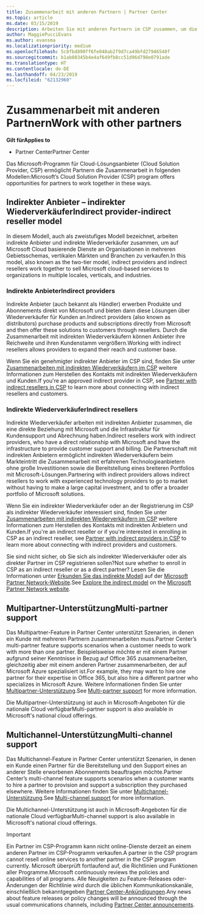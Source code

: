 ```yaml
---
title: Zusammenarbeit mit anderen Partnern | Partner Center
ms.topic: article
ms.date: 03/15/2019
description: Arbeiten Sie mit anderen Partnern im CSP zusammen, um die Bedürfnisse Ihrer gemeinsamen Kunden zu erfüllen.
author: MaggiePucciEvans
ms.author: evansma
ms.localizationpriority: medium
ms.openlocfilehash: 5c8fbd890ff6fe048ab2f9d7ca49bfd27946540f
ms.sourcegitcommit: b1ab80345b4e4af649fb8cc51d96d798e0791ade
ms.translationtype: HT
ms.contentlocale: de-DE
ms.lasthandoff: 04/23/2019
ms.locfileid: "62132960"
---
```

# <a name="work-with-other-partners"></a><span data-ttu-id="9d1cc-103">Zusammenarbeit mit anderen Partnern</span><span class="sxs-lookup"><span data-stu-id="9d1cc-103">Work with other partners</span></span>

<span data-ttu-id="9d1cc-104">**Gilt für**</span><span class="sxs-lookup"><span data-stu-id="9d1cc-104">**Applies to**</span></span>

-  <span data-ttu-id="9d1cc-105">Partner Center</span><span class="sxs-lookup"><span data-stu-id="9d1cc-105">Partner Center</span></span>

<span data-ttu-id="9d1cc-106">Das Microsoft-Programm für Cloud-Lösungsanbieter (Cloud Solution Provider, CSP) ermöglicht Partnern die Zusammenarbeit in folgenden Modellen:</span><span class="sxs-lookup"><span data-stu-id="9d1cc-106">Microsoft’s Cloud Solution Provider (CSP) program offers opportunities for partners to work together in these ways.</span></span>

## <a name="indirect-provider-indirect-reseller-model"></a><span data-ttu-id="9d1cc-107">Indirekter Anbieter – indirekter Wiederverkäufer</span><span class="sxs-lookup"><span data-stu-id="9d1cc-107">Indirect provider-indirect reseller model</span></span>

<span data-ttu-id="9d1cc-108">In diesem Modell, auch als zweistufiges Modell bezeichnet, arbeiten indirekte Anbieter und indirekte Wiederverkäufer zusammen, um auf Microsoft Cloud basierende Dienste an Organisationen in mehreren Gebietsschemas, vertikalen Märkten und Branchen zu verkaufen.</span><span class="sxs-lookup"><span data-stu-id="9d1cc-108">In this model, also known as the two-tier model, indirect providers and indirect resellers work together to sell Microsoft cloud-based services to organizations in multiple locales, verticals, and industries.</span></span> 

### <a name="indirect-providers"></a><span data-ttu-id="9d1cc-109">Indirekte Anbieter</span><span class="sxs-lookup"><span data-stu-id="9d1cc-109">Indirect providers</span></span>

<span data-ttu-id="9d1cc-110">Indirekte Anbieter (auch bekannt als Händler) erwerben Produkte und Abonnements direkt von Microsoft und bieten dann diese Lösungen über Wiederverkäufer für Kunden an.</span><span class="sxs-lookup"><span data-stu-id="9d1cc-110">Indirect providers (also known as distributors) purchase products and subscriptions directly from Microsoft and then offer these solutions to customers through resellers.</span></span> <span data-ttu-id="9d1cc-111">Durch die Zusammenarbeit mit indirekten Wiederverkäufern können Anbieter ihre Reichweite und ihren Kundenstamm vergrößern.</span><span class="sxs-lookup"><span data-stu-id="9d1cc-111">Working with indirect resellers allows providers to expand their reach and customer base.</span></span> 

<span data-ttu-id="9d1cc-112">Wenn Sie ein genehmigter indirekter Anbieter im CSP sind, finden Sie unter [Zusammenarbeiten mit indirekten Wiederverkäufern im CSP](indirect-provider-tasks-in-partner-center.md) weitere Informationen zum Herstellen des Kontakts mit indirekten Wiederverkäufern und Kunden.</span><span class="sxs-lookup"><span data-stu-id="9d1cc-112">If you're an approved indirect provider in CSP, see [Partner with indirect resellers in CSP](indirect-provider-tasks-in-partner-center.md) to learn more about connecting with indirect resellers and customers.</span></span> 

### <a name="indirect-resellers"></a><span data-ttu-id="9d1cc-113">Indirekte Wiederverkäufer</span><span class="sxs-lookup"><span data-stu-id="9d1cc-113">Indirect resellers</span></span> 

<span data-ttu-id="9d1cc-114">Indirekte Wiederverkäufer arbeiten mit indirekten Anbieter zusammen, die eine direkte Beziehung mit Microsoft und die Infrastruktur für Kundensupport und Abrechnung haben.</span><span class="sxs-lookup"><span data-stu-id="9d1cc-114">Indirect resellers work with indirect providers, who have a direct relationship with Microsoft and have the infrastructure to provide customer support and billing.</span></span> <span data-ttu-id="9d1cc-115">Die Partnerschaft mit indirekten Anbietern ermöglicht indirekten Wiederverkäufern beim Markteintritt die Zusammenarbeit mit erfahrenen Technologieanbietern ohne große Investitionen sowie die Bereitstellung eines breiteren Portfolios mit Microsoft-Lösungen.</span><span class="sxs-lookup"><span data-stu-id="9d1cc-115">Partnering with indirect providers allows indirect resellers to work with experienced technology providers to go to market without having to make a large capital investment, and to offer a broader portfolio of Microsoft solutions.</span></span> 

<span data-ttu-id="9d1cc-116">Wenn Sie ein indirekter Wiederverkäufer oder an der Registrierung im CSP als indirekter Wiederverkäufer interessiert sind, finden Sie unter [Zusammenarbeiten mit indirekten Wiederverkäufern im CSP](indirect-reseller-tasks-in-partner-center.md) weitere Informationen zum Herstellen des Kontakts mit indirekten Anbietern und Kunden.</span><span class="sxs-lookup"><span data-stu-id="9d1cc-116">If you're an indirect reseller or if you're interested in enrolling in CSP as an indirect reseller, see [Partner with indirect providers in CSP](indirect-reseller-tasks-in-partner-center.md) to learn more about connecting with indirect providers and customers.</span></span>

<span data-ttu-id="9d1cc-117">Sie sind nicht sicher, ob Sie sich als indirekter Wiederverkäufer oder als direkter Partner im CSP registrieren sollen?</span><span class="sxs-lookup"><span data-stu-id="9d1cc-117">Not sure whether to enroll in CSP as an indirect reseller or as a direct partner?</span></span> <span data-ttu-id="9d1cc-118">Lesen Sie die Informationen unter [Erkunden Sie das indirekte Modell](https://partner.microsoft.com/cloud-solution-provider/indirect) auf der [Microsoft Partner Network-Website](https://partner.microsoft.com).</span><span class="sxs-lookup"><span data-stu-id="9d1cc-118">See [Explore the indirect model](https://partner.microsoft.com/cloud-solution-provider/indirect) on the [Microsoft Partner Network website](https://partner.microsoft.com).</span></span>   

## <a name="multi-partner-support"></a><span data-ttu-id="9d1cc-119">Multipartner-Unterstützung</span><span class="sxs-lookup"><span data-stu-id="9d1cc-119">Multi-partner support</span></span>

<span data-ttu-id="9d1cc-120">Das Multipartner-Feature in Partner Center unterstützt Szenarien, in denen ein Kunde mit mehreren Partnern zusammenarbeiten muss.</span><span class="sxs-lookup"><span data-stu-id="9d1cc-120">Partner Center’s multi-partner feature supports scenarios when a customer needs to work with more than one partner.</span></span> <span data-ttu-id="9d1cc-121">Beispielsweise möchte er mit einem Partner aufgrund seiner Kenntnisse in Bezug auf Office 365 zusammenarbeiten, gleichzeitig aber mit einem anderen Partner zusammenarbeiten, der auf Microsoft Azure spezialisiert ist.</span><span class="sxs-lookup"><span data-stu-id="9d1cc-121">For example, they may want to hire one partner for their expertise in Office 365, but also hire a different partner who specializes in Microsoft Azure.</span></span> <span data-ttu-id="9d1cc-122">Weitere Informationen finden Sie unter [Multipartner-Unterstützung](multipartner.md).</span><span class="sxs-lookup"><span data-stu-id="9d1cc-122">See [Multi-partner support](multipartner.md) for more information.</span></span>

<span data-ttu-id="9d1cc-123">Die Multipartner-Unterstützung ist auch in Microsoft-Angeboten für die nationale Cloud verfügbar</span><span class="sxs-lookup"><span data-stu-id="9d1cc-123">Multi-partner support is also available in Microsoft's national cloud offerings.</span></span> 

## <a name="multi-channel-support"></a><span data-ttu-id="9d1cc-124">Multichannel-Unterstützung</span><span class="sxs-lookup"><span data-stu-id="9d1cc-124">Multi-channel support</span></span>

<span data-ttu-id="9d1cc-125">Das Multichannel-Feature in Partner Center unterstützt Szenarien, in denen ein Kunde einen Partner für die Bereitstellung und den Support eines an anderer Stelle erworbenen Abonnements beauftragen möchte.</span><span class="sxs-lookup"><span data-stu-id="9d1cc-125">Partner Center’s multi-channel feature supports scenarios when a customer wants to hire a partner to provision and support a subscription they purchased elsewhere.</span></span> <span data-ttu-id="9d1cc-126">Weitere Informationen finden Sie unter [Multichannel-Unterstützung](multichannel.md).</span><span class="sxs-lookup"><span data-stu-id="9d1cc-126">See [Multi-channel support](multichannel.md) for more information.</span></span>

<span data-ttu-id="9d1cc-127">Die Multichannel-Unterstützung ist auch in Microsoft-Angeboten für die nationale Cloud verfügbar</span><span class="sxs-lookup"><span data-stu-id="9d1cc-127">Multi-channel support is also available in Microsoft's national cloud offerings.</span></span>

> [!IMPORTANT]  
> <span data-ttu-id="9d1cc-128">Ein Partner im CSP-Programm kann nicht online-Dienste derzeit an einem anderen Partner im CSP-Programm verkaufen.</span><span class="sxs-lookup"><span data-stu-id="9d1cc-128">A partner in the CSP program cannot resell online services to another partner in the CSP program currently.</span></span> <span data-ttu-id="9d1cc-129">Microsoft überprüft fortlaufend auf, die Richtlinien und Funktionen aller Programme.</span><span class="sxs-lookup"><span data-stu-id="9d1cc-129">Microsoft continuously reviews the policies and capabilities of all programs.</span></span> <span data-ttu-id="9d1cc-130">Alle Neuigkeiten zu Feature-Releases oder-Änderungen der Richtlinie wird durch die üblichen Kommunikationskanäle, einschließlich bekanntgegeben [Partner Center-Ankündigungen](https://partner.microsoft.com/en-us/pcv/announcements).</span><span class="sxs-lookup"><span data-stu-id="9d1cc-130">Any news about feature releases or policy changes will be announced through the usual communications channels, including [Partner Center announcements](https://partner.microsoft.com/en-us/pcv/announcements).</span></span>
